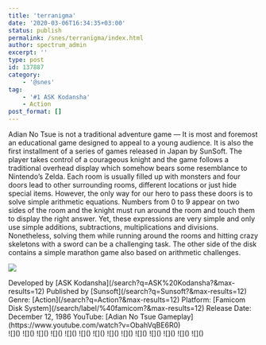 ```yaml
---
title: 'terranigma'
date: '2020-03-06T16:34:35+03:00'
status: publish
permalink: /snes/terranigma/index.html
author: spectrum_admin
excerpt: ''
type: post
id: 137887
category:
    - '@snes'
tag:
    - '#1 ASK Kodansha'
    - Action
post_format: []
---
```

Adian No Tsue is not a traditional adventure game — It is most and foremost an educational game designed to appeal to a young audience. It is also the first installment of a series of games released in Japan by SunSoft. The player takes control of a courageous knight and the game follows a traditional overhead display which somehow bears some resemblance to Nintendo’s Zelda. Each room is usually filled up with monsters and four doors lead to other surrounding rooms, different locations or just hide special items. However, the only way for our hero to pass these doors is to solve simple arithmetic equations. Numbers from 0 to 9 appear on two sides of the room and the knight must run around the room and touch them to display the right answer. Yet, these expressions are very simple and only use simple additions, subtractions, multiplications and divisions. Nonetheless, solving them while running around the rooms and hitting crazy skeletons with a sword can be a challenging task. The other side of the disk contains a simple marathon game also based on arithmetic challenges.

![](https://wsrv.nl/?url=https://images.launchbox-app.com/704eed85-59ec-4732-9af9-b2db3151ffb7.jpg&output=webp&maxage=1d)

<div class="game-info">Developed by [ASK Kodansha](/search?q=ASK%20Kodansha?&max-results=12)  
Published by [Sunsoft](/search?q=Sunsoft?&max-results=12)  
Genre: [Action](/search?q=Action?&max-results=12)  
Platform: [Famicom Disk System](/search/label/%40famicom?&amp;max-results=12)  
Release Date: December 12, 1986  
YouTube: [Adian No Tsue Gameplay](https://www.youtube.com/watch?v=ObahVqBE6R0)</div><div class="game-media">![]() ![]() ![]() ![]() ![]() ![]() ![]() ![]() ![]() ![]() ![]() ![]() ![]() ![]()</div>
